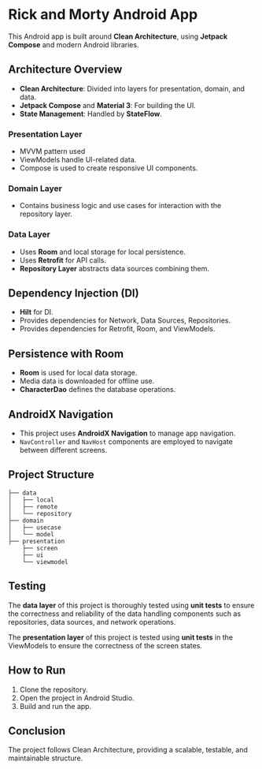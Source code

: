 # Rick and Morty Android App

This Android app is built around **Clean Architecture**, using **Jetpack Compose** and modern Android libraries.

## Architecture Overview
- **Clean Architecture**: Divided into layers for presentation, domain, and data.
- **Jetpack Compose** and **Material 3**: For building the UI.
- **State Management**: Handled by **StateFlow**.

### Presentation Layer
- MVVM pattern used
- ViewModels handle UI-related data.
- Compose is used to create responsive UI components.

### Domain Layer
- Contains business logic and use cases for interaction with the repository layer.

### Data Layer
- Uses **Room** and local storage for local persistence.
- Uses **Retrofit** for API calls.
- **Repository Layer** abstracts data sources combining them.

## Dependency Injection (DI)
- **Hilt** for DI.
- Provides dependencies for Network, Data Sources, Repositories.
- Provides dependencies for Retrofit, Room, and ViewModels.

## Persistence with Room
- **Room** is used for local data storage.
- Media data is downloaded for offline use.
- **CharacterDao** defines the database operations.

## AndroidX Navigation
- This project uses **AndroidX Navigation** to manage app navigation.
- `NavController` and `NavHost` components are employed to navigate between different screens.

## Project Structure
```
├── data
│   ├── local
│   ├── remote
│   └── repository
├── domain
│   ├── usecase
│   └── model
├── presentation
    ├── screen
    ├── ui
    └── viewmodel
```
## Testing
The **data layer** of this project is thoroughly tested using **unit tests** to ensure the correctness and reliability of the data handling components such as repositories, data sources, and network operations.

The **presentation layer** of this project is tested using **unit tests** in the ViewModels to ensure the correctness of the screen states.

## How to Run
1. Clone the repository.
2. Open the project in Android Studio.
3. Build and run the app.

## Conclusion
The project follows Clean Architecture, providing a scalable, testable, and maintainable structure.
